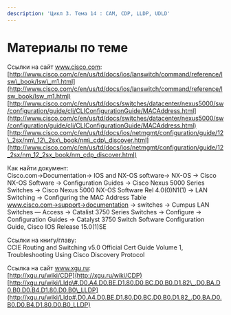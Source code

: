 ```yaml
---
description: 'Цикл 3. Тема 14 : СAM, CDP, LLDP, UDLD'
---
```


# Материалы по теме

Ссылки на сайт www.cisco.com:  
[http://www.cisco.com/c/en/us/td/docs/ios/lanswitch/command/reference/lsw\_book/lsw\_m1.html](http://www.cisco.com/c/en/us/td/docs/ios/lanswitch/command/reference/lsw_book/lsw_m1.html)  
[http://www.cisco.com/c/en/us/td/docs/switches/datacenter/nexus5000/sw/configuration/guide/cli/CLIConfigurationGuide/MACAddress.html](http://www.cisco.com/c/en/us/td/docs/switches/datacenter/nexus5000/sw/configuration/guide/cli/CLIConfigurationGuide/MACAddress.html)  
[http://www.cisco.com/c/en/us/td/docs/ios/netmgmt/configuration/guide/12\_2sx/nm\_12\_2sx\_book/nm\_cdp\_discover.html](http://www.cisco.com/c/en/us/td/docs/ios/netmgmt/configuration/guide/12_2sx/nm_12_2sx_book/nm_cdp_discover.html)

Как найти документ:  
Cisco.com→Documentation→ IOS and NX-OS software→ NX-OS → Cisco NX-OS Software → Configuration Guides → Cisco Nexus 5000 Series Switches → Cisco Nexus 5000 NX-OS Software Rel 4.0\(0\)N1\(1\) → LAN Switching → Configuring the MAC Address Table  
www.cisco.com→support→documentation → switches → Cumpus LAN Switches — Access → Catalist 3750 Series Switches → Configure → Configuration Guides → Catalyst 3750 Switch Software Configuration Guide, Cisco IOS Release 15.0\(1\)SE

Ссылки на книгу/главу:  
CCIE Routing and Switching v5.0 Official Cert Guide Volume 1, Troubleshooting Using Cisco Discovery Protocol

Ссылка на сайт www.xgu.ru:  
[http://xgu.ru/wiki/CDP](http://xgu.ru/wiki/CDP)  
[http://xgu.ru/wiki/Lldp\#.D0.A4.D0.BE.D1.80.D0.BC.D0.B0.D1.82\_.D0.BA.D0.B0.D0.B4.D1.80.D0.B0\_LLDP](http://xgu.ru/wiki/Lldp#.D0.A4.D0.BE.D1.80.D0.BC.D0.B0.D1.82_.D0.BA.D0.B0.D0.B4.D1.80.D0.B0_LLDP)  
  


